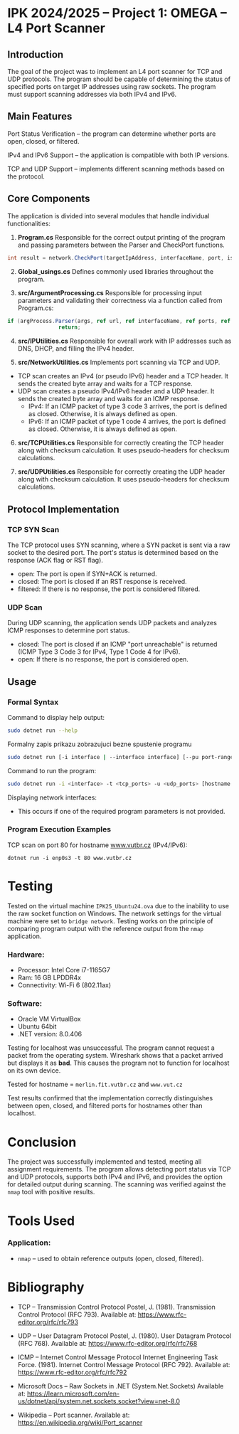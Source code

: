 ﻿# IPK 2024/2025 – Project 1: OMEGA – L4 Port Scanner

## Introduction
The goal of the project was to implement an L4 port scanner for TCP and UDP protocols. The program should be capable of determining the status of specified ports on target IP addresses using raw sockets. The program must support scanning addresses via both IPv4 and IPv6.

## Main Features
Port Status Verification – the program can determine whether ports are open, closed, or filtered.

IPv4 and IPv6 Support – the application is compatible with both IP versions.

TCP and UDP Support – implements different scanning methods based on the protocol.

## Core Components
The application is divided into several modules that handle individual functionalities:

1. **Program.cs**
Responsible for the correct output printing of the program and passing parameters between the Parser and CheckPort functions.

```c#
int result = network.CheckPort(targetIpAddress, interfaceName, port, isTcp, waitTime);
```
2. **Global_usings.cs**
Defines commonly used libraries throughout the program.

3. **src/ArgumentProcessing.cs**
Responsible for processing input parameters and validating their correctness via a function called from Program.cs:
```c#
if (argProcess.Parser(args, ref url, ref interfaceName, ref ports, ref waitTime) == false)
                return;
```
4. **src/IPUtilities.cs**
Responsible for overall work with IP addresses such as DNS, DHCP, and filling the IPv4 header.

5. **src/NetworkUtilities.cs**
Implements port scanning via TCP and UDP.
- TCP scan creates an IPv4 (or pseudo IPv6) header and a TCP header. It sends the created byte array and waits for a TCP response.
- UDP scan creates a pseudo IPv4/IPv6 header and a UDP header. It sends the created byte array and waits for an ICMP response.
    - IPv4: If an ICMP packet of type 3 code 3 arrives, the port is defined as closed. Otherwise, it is always defined as open.
    - IPv6: If an ICMP packet of type 1 code 4 arrives, the port is defined as closed. Otherwise, it is always defined as open.

6. **src/TCPUtilities.cs**
Responsible for correctly creating the TCP header along with checksum calculation. It uses pseudo-headers for checksum calculations.

7. **src/UDPUtilities.cs**
Responsible for correctly creating the UDP header along with checksum calculation. It uses pseudo-headers for checksum calculations.

## Protocol Implementation
### TCP SYN Scan
The TCP protocol uses SYN scanning, where a SYN packet is sent via a raw socket to the desired port. The port's status is determined based on the response (ACK flag or RST flag).

- open: The port is open if SYN+ACK is returned.
- closed: The port is closed if an RST response is received.
- filtered: If there is no response, the port is considered filtered.

### UDP Scan
During UDP scanning, the application sends UDP packets and analyzes ICMP responses to determine port status.

- closed: The port is closed if an ICMP "port unreachable" is returned (ICMP Type 3 Code 3 for IPv4, Type 1 Code 4 for IPv6).
- open: If there is no response, the port is considered open.

## Usage
### Formal Syntax
Command to display help output:
```bash
sudo dotnet run --help
```
Formalny zapis prikazu zobrazujuci bezne spustenie programu
```bash
sudo dotnet run [-i interface | --interface interface] [--pu port-ranges | --pt port-ranges | -u port-ranges | -t port-ranges] {-w timeout} [hostname | ip-address]
```
Command to run the program:
```bash
sudo dotnet run -i <interface> -t <tcp_ports> -u <udp_ports> [hostname|IP]
```
Displaying network interfaces:
- This occurs if one of the required program parameters is not provided.

### Program Execution Examples
TCP scan on port 80 for hostname www.vutbr.cz (IPv4/IPv6):
```
dotnet run -i enp0s3 -t 80 www.vutbr.cz
```

# Testing
Tested on the virtual machine `IPK25_Ubuntu24.ova` due to the inability to use the raw socket function on Windows. The network settings for the virtual machine were set to `bridge network`. Testing works on the principle of comparing program output with the reference output from the `nmap` application.

### Hardware:
- Processor: Intel Core i7-1165G7
- Ram: 16 GB LPDDR4x
- Connectivity: Wi-Fi 6 (802.11ax)

### Software:
- Oracle VM VirtualBox
- Ubuntu 64bit
- .NET version: 8.0.406

Testing for localhost was unsuccessful. The program cannot request a packet from the operating system. Wireshark shows that a packet arrived but displays it as **bad**. This causes the program not to function for localhost on its own device.

Tested for hostname = `merlin.fit.vutbr.cz` and `www.vut.cz`

Test results confirmed that the implementation correctly distinguishes between open, closed, and filtered ports for hostnames other than localhost.

# Conclusion
The project was successfully implemented and tested, meeting all assignment requirements. The program allows detecting port status via TCP and UDP protocols, supports both IPv4 and IPv6, and provides the option for detailed output during scanning. The scanning was verified against the `nmap` tool with positive results.

# Tools Used

### Application:
- `nmap` – used to obtain reference outputs (open, closed, filtered).

# Bibliography
- TCP – Transmission Control Protocol
  Postel, J. (1981). Transmission Control Protocol (RFC 793).
  Available at: https://www.rfc-editor.org/rfc/rfc793

- UDP – User Datagram Protocol
  Postel, J. (1980). User Datagram Protocol (RFC 768).
  Available at: https://www.rfc-editor.org/rfc/rfc768

- ICMP – Internet Control Message Protocol
  Internet Engineering Task Force. (1981). Internet Control Message Protocol (RFC 792). Available at: https://www.rfc-editor.org/rfc/rfc792

- Microsoft Docs – Raw Sockets in .NET (System.Net.Sockets)
  Available at: https://learn.microsoft.com/en-us/dotnet/api/system.net.sockets.socket?view=net-8.0

- Wikipedia – Port scanner.
  Available at: https://en.wikipedia.org/wiki/Port_scanner
